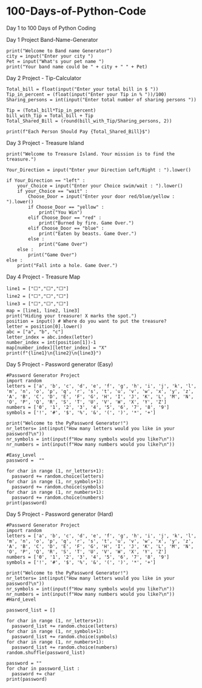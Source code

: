 # 100-Days-of-Python-Code
Day 1 to 100 Days of Python Coding

Day 1 Project Band-Name-Generator

    print("Welcome to Band name Generator")
    city = input("Enter your city ")          
    Pet = input("What's your pet name ") 
    print("Your band name could be " + city + " " + Pet)

Day 2 Project - Tip-Calculator

    Total_bill = float(input("Enter your total bill in $ "))
    Tip_in_percent = (float(input("Enter your Tip in % "))/100)
    Sharing_persons = int(input("Enter total number of sharing persons "))
    
    Tip = (Total_bill*Tip_in_percent)
    bill_with_Tip = Total_bill + Tip
    Total_Shared_Bill = (round(bill_with_Tip/Sharing_persons, 2))
    
    print(f"Each Person Should Pay {Total_Shared_Bill}$")

Day 3 Project - Treasure Island

    print("Welcome to Treasure Island. Your mission is to find the treasure.")

    Your_Direction = input("Enter your Direction Left/Right : ").lower()

    if Your_Direction == "left" :
        your_Choice = input("Enter your Choice swim/wait : ").lower()
        if your_Choice == "wait" :
            Choose_Door = input("Enter your door red/blue/yellow : ").lower()
            if Choose_Door == "yellow" :
                print("You Win")
            elif Choose_Door == "red" :
                print("Burned by fire. Game Over.")
            elif Choose_Door == "blue" :
                print("Eaten by beasts. Game Over.")
            else :
                print("Game Over")
        else :
            print("Game Over")
    else :
        print("Fall into a hole. Game Over.")

Day 4 Project - Treasure Map

    line1 = ["⬜️","️⬜️","️⬜️"]
    line2 = ["⬜️","⬜️","️⬜️"]
    line3 = ["⬜️️","⬜️️","⬜️️"]
    map = [line1, line2, line3]
    print("Hiding your treasure! X marks the spot.")
    position = input() # Where do you want to put the treasure?
    letter = position[0].lower()
    abc = ["a", "b", "c"]
    letter_index = abc.index(letter)
    number_index = int(position[1])-1
    map[number_index][letter_index] = "X"
    print(f"{line1}\n{line2}\n{line3}")

Day 5 Project - Password generator (Easy)

    #Password Generator Project
    import random
    letters = ['a', 'b', 'c', 'd', 'e', 'f', 'g', 'h', 'i', 'j', 'k', 'l', 'm', 'n', 'o', 'p', 'q', 'r', 's', 't', 'u', 'v', 'w', 'x', 'y', 'z', 'A', 'B', 'C', 'D', 'E', 'F', 'G', 'H', 'I', 'J', 'K', 'L', 'M', 'N', 'O', 'P', 'Q', 'R', 'S', 'T', 'U', 'V', 'W', 'X', 'Y', 'Z']
    numbers = ['0', '1', '2', '3', '4', '5', '6', '7', '8', '9']
    symbols = ['!', '#', '$', '%', '&', '(', ')', '*', '+']
    
    print("Welcome to the PyPassword Generator!")
    nr_letters= int(input("How many letters would you like in your password?\n")) 
    nr_symbols = int(input(f"How many symbols would you like?\n"))
    nr_numbers = int(input(f"How many numbers would you like?\n"))
    
    #Easy_Level
    password =  ""
    
    for char in range (1, nr_letters+1):
      password += random.choice(letters)
    for char in range (1, nr_symbols+1):
      password += random.choice(symbols)
    for char in range (1, nr_numbers+1):
      password += random.choice(numbers)
    print(password)

Day 5 Project - Password generator (Hard)

    #Password Generator Project
    import random
    letters = ['a', 'b', 'c', 'd', 'e', 'f', 'g', 'h', 'i', 'j', 'k', 'l', 'm', 'n', 'o', 'p', 'q', 'r', 's', 't', 'u', 'v', 'w', 'x', 'y', 'z', 'A', 'B', 'C', 'D', 'E', 'F', 'G', 'H', 'I', 'J', 'K', 'L', 'M', 'N', 'O', 'P', 'Q', 'R', 'S', 'T', 'U', 'V', 'W', 'X', 'Y', 'Z']
    numbers = ['0', '1', '2', '3', '4', '5', '6', '7', '8', '9']
    symbols = ['!', '#', '$', '%', '&', '(', ')', '*', '+']
    
    print("Welcome to the PyPassword Generator!")
    nr_letters= int(input("How many letters would you like in your password?\n")) 
    nr_symbols = int(input(f"How many symbols would you like?\n"))
    nr_numbers = int(input(f"How many numbers would you like?\n"))
    #Hard_Level
    
    password_list = []
    
    for char in range (1, nr_letters+1):
      password_list += random.choice(letters)
    for char in range (1, nr_symbols+1):
      password_list += random.choice(symbols)
    for char in range (1, nr_numbers+1):
      password_list += random.choice(numbers)
    random.shuffle(password_list)
    
    password = ""
    for char in password_list :
      password += char
    print(password)
    
